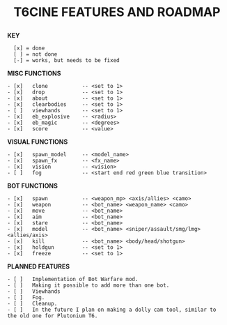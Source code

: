 # <p style="text-align: center;">**T6CINE FEATURES AND ROADMAP**</p>

**KEY**

      [x] = done
      [ ] = not done
      [-] = works, but needs to be fixed

**MISC FUNCTIONS**
    
    - [x]   clone           -- <set to 1>
    - [x]   drop            -- <set to 1>
    - [x]   about           -- <set to 1>
    - [x]   clearbodies     -- <set to 1>
    - [ ]   viewhands       -- <set to 1>
    - [x]   eb_explosive    -- <radius>
    - [x]   eb_magic        -- <degrees>
    - [x]   score           -- <value>

**VISUAL FUNCTIONS**

    - [x]   spawn_model     -- <model_name>
    - [x]   spawn_fx        -- <fx_name>
    - [x]   vision          -- <vision>
    - [ ]   fog             -- <start end red green blue transition>

**BOT FUNCTIONS**

    - [x]   spawn           -- <weapon_mp> <axis/allies> <camo>
    - [x]   weapon          -- <bot_name> <weapon_name> <camo>
    - [x]   move            -- <bot_name>
    - [x]   aim             -- <bot_name>
    - [x]   stare           -- <bot_name>
    - [x]   model           -- <bot_name> <sniper/assault/smg/lmg> <allies/axis>
    - [x]   kill            -- <bot_name> <body/head/shotgun>
    - [x]   holdgun         -- <set to 1>
    - [x]   freeze          -- <set to 1>

**PLANNED FEATURES**

    - [ ]   Implementation of Bot Warfare mod.
    - [ ]   Making it possible to add more than one bot.
    - [ ]   Viewhands
    - [ ]   Fog.
    - [ ]   Cleanup.
    - [ ]   In the future I plan on making a dolly cam tool, similar to the old one for Plutonium T6.

